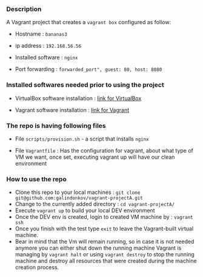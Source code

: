 ### Description

A Vagrant project that creates a ```vagrant box``` configured as follow:

- Hostname : ```bananas3```

- ip address : ```192.168.56.56```

- Installed software : ```nginx```

- Port forwarding : ```forwarded_port", guest: 80, host: 8080```

### Installed softwares needed prior to using the project

- VirtualBox software installation : [link for VirtualBox](https://www.virtualbox.org/wiki/Downloads)

- Vagrant software installation : [link for Vagrant](https://www.vagrantup.com/docs/installation/)

### The repo is having following files

- File ```scripts/provision.sh``` - a script that installs ```nginx```

- File ```Vagrantfile``` : Has the configuration for vagrant, about what type of VM we want, once set, executing vagrant up will have our clean environment

### How to use the repo

- Clone this repo to your local machines : `git clone git@github.com:galindonkov/vagrant-projectA.git`
- Change to the currently added directory : `cd vagrant-projectA/`
- Execute `vagrant up` to build your local DEV environment
- Once the DEV env is created, login to created VM machine by : `vagrant ssh`
- Once you finish with the test type `exit` to leave the Vagrant-built virtual machine.
- Bear in mind that the Vm will remain running, so in case it is not needed anymore you can either shut down the running machine Vagrant is managing by `vagrant halt` or using `vagrant destroy` to stop the running machine and destroy all resources that were created during the machine creation process.
